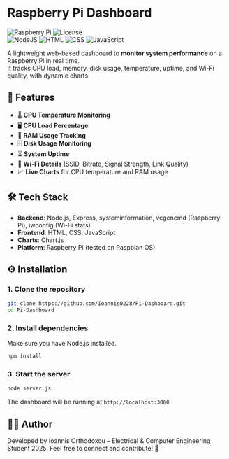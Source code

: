# Raspberry Pi Dashboard  

![Raspberry Pi](https://img.shields.io/badge/Raspberry%20Pi-C51A4A?logo=raspberrypi&logoColor=white) 
![License](https://img.shields.io/badge/License-MIT-blue)   
![NodeJS](https://img.shields.io/badge/node.js-6DA55F?logo=node.js&logoColor=white) 
![HTML](https://img.shields.io/badge/HTML-%23E34F26.svg?logo=html5&logoColor=white) ![CSS](https://img.shields.io/badge/CSS-639?logo=css&logoColor=fff) ![JavaScript](https://img.shields.io/badge/JavaScript-F7DF1E?logo=javascript&logoColor=000)     

A lightweight web-based dashboard to **monitor system performance** on a Raspberry Pi in real time.  
It tracks CPU load, memory, disk usage, temperature, uptime, and Wi-Fi quality, with dynamic charts. 


## 🚀 Features  

- 🌡️ **CPU Temperature Monitoring**  
- 🖥️ **CPU Load Percentage**  
- 💾 **RAM Usage Tracking**  
- 🗄️ **Disk Usage Monitoring**  
- ⏳ **System Uptime**  
- 📶 **Wi-Fi Details** (SSID, Bitrate, Signal Strength, Link Quality)  
- 📈 **Live Charts** for CPU temperature and RAM usage   

## 🛠️ Tech Stack  

- **Backend**: Node.js, Express, systeminformation, vcgencmd (Raspberry Pi), iwconfig (Wi-Fi stats)  
- **Frontend**: HTML, CSS, JavaScript  
- **Charts**: Chart.js  
- **Platform**: Raspberry Pi (tested on Raspbian OS)  


## ⚙️ Installation  

### 1. Clone the repository  
```bash
git clone https://github.com/Ioannis0228/Pi-Dashboard.git
cd Pi-Dashboard
```

### 2. Install dependencies
Make sure you have Node.js installed.
```bash
npm install
```

### 3. Start the server
```bash
node server.js
```
The dashboard will be running at `http://localhost:3000`


## 👨‍💻 Author
Developed by Ioannis Orthodoxou – Electrical & Computer Engineering Student 2025.
Feel free to connect and contribute! 🚀

